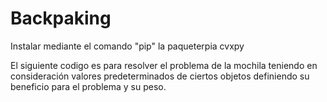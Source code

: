 # Backpaking

Instalar mediante el comando "pip" la paqueterpia cvxpy

El siguiente codigo es para resolver el problema de la mochila teniendo en consideración valores predeterminados de ciertos objetos definiendo su beneficio para el problema y su peso.
